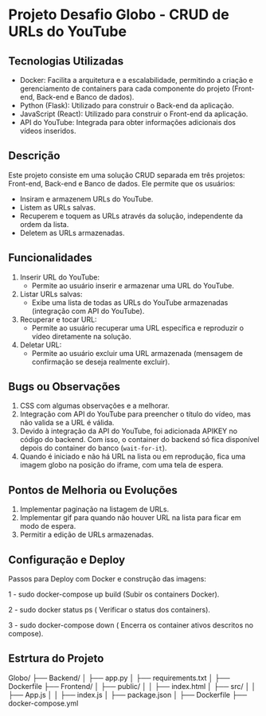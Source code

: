 # Projeto Desafio Globo - CRUD de URLs do YouTube

## Tecnologias Utilizadas

- Docker: Facilita a arquitetura e a escalabilidade, permitindo a criação e gerenciamento de containers para cada componente do projeto (Front-end, Back-end e Banco de dados).
- Python (Flask): Utilizado para construir o Back-end da aplicação.
- JavaScript (React): Utilizado para construir o Front-end da aplicação.
- API do YouTube: Integrada para obter informações adicionais dos vídeos inseridos.

## Descrição
Este projeto consiste em uma solução CRUD separada em três projetos: Front-end, Back-end e Banco de dados. Ele permite que os usuários:
- Insiram e armazenem URLs do YouTube.
- Listem as URLs salvas.
- Recuperem e toquem as URLs através da solução, independente da ordem da lista.
- Deletem as URLs armazenadas.

## Funcionalidades
1. Inserir URL do YouTube:
   - Permite ao usuário inserir e armazenar uma URL do YouTube.
2. Listar URLs salvas:
   - Exibe uma lista de todas as URLs do YouTube armazenadas (integração com API do YouTube).
3. Recuperar e tocar URL:
   - Permite ao usuário recuperar uma URL específica e reproduzir o vídeo diretamente na solução.
4. Deletar URL:
   - Permite ao usuário excluir uma URL armazenada (mensagem de confirmação se deseja realmente excluir).

## Bugs ou Observações
1. CSS com algumas observações e a melhorar.
2. Integração com API do YouTube para preencher o título do vídeo, mas não valida se a URL é válida.
3. Devido à integração da API do YouTube, foi adicionada APIKEY no código do backend. Com isso, o container do backend só fica disponível depois do container do banco (`wait-for-it`).
4. Quando é iniciado e não há URL na lista ou em reprodução, fica uma imagem globo na posição do iframe, com uma tela de espera.

## Pontos de Melhoria ou Evoluções
1. Implementar paginação na listagem de URLs.
2. Implementar gif para quando não houver URL na lista para ficar em modo de espera.
3. Permitir a edição de URLs armazenadas.

## Configuração e Deploy

Passos para Deploy com Docker e construção das imagens:


1 - sudo docker-compose up build (Subir os containers Docker).

2 - sudo docker status ps ( Verificar o status dos containers).

3 - sudo docker-compose down ( Encerra os container ativos descritos no compose).


## Estrtura do Projeto

Globo/
├── Backend/
│   ├── app.py
│   ├── requirements.txt
│   ├── Dockerfile
├── Frontend/
│   ├── public/
│   │   ├── index.html
│   ├── src/
│   │   ├── App.js
│   │   ├── index.js
│   ├── package.json
│   ├── Dockerfile
├── docker-compose.yml
